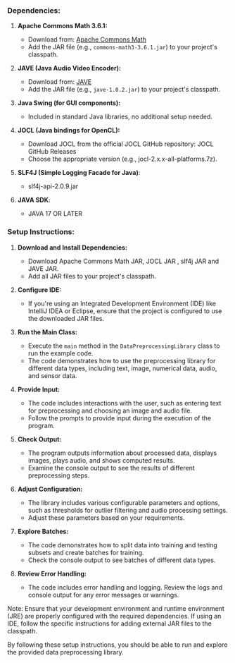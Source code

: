 ### Dependencies:
1. **Apache Commons Math 3.6.1:**
   - Download from: [Apache Commons Math](http://commons.apache.org/proper/commons-math/download_math.cgi)
   - Add the JAR file (e.g., `commons-math3-3.6.1.jar`) to your project's classpath.

2. **JAVE (Java Audio Video Encoder):**
   - Download from: [JAVE](https://github.com/a-schild/jave2)
   - Add the JAR file (e.g., `jave-1.0.2.jar`) to your project's classpath.

3. **Java Swing (for GUI components):**
   - Included in standard Java libraries, no additional setup needed.
 
3. **JOCL (Java bindings for OpenCL):**
   - Download JOCL from the official JOCL GitHub repository: JOCL GitHub Releases
   -  Choose the appropriate version (e.g., jocl-2.x.x-all-platforms.7z).
     
4. **SLF4J (Simple Logging Facade for Java)**:
   - slf4j-api-2.0.9.jar
     
5. **JAVA SDK**:
   - JAVA 17 OR LATER
     
### Setup Instructions:

1. **Download and Install Dependencies:**
   - Download Apache Commons Math JAR, JOCL JAR , slf4j JAR and JAVE JAR.
   - Add all JAR files to your project's classpath.

2. **Configure IDE:**
   - If you're using an Integrated Development Environment (IDE) like IntelliJ IDEA or Eclipse, ensure that the project is configured to use the downloaded JAR files.

3. **Run the Main Class:**
   - Execute the `main` method in the `DataPreprocessingLibrary` class to run the example code.
   - The code demonstrates how to use the preprocessing library for different data types, including text, image, numerical data, audio, and sensor data.

4. **Provide Input:**
   - The code includes interactions with the user, such as entering text for preprocessing and choosing an image and audio file.
   - Follow the prompts to provide input during the execution of the program.

5. **Check Output:**
   - The program outputs information about processed data, displays images, plays audio, and shows computed results.
   - Examine the console output to see the results of different preprocessing steps.

6. **Adjust Configuration:**
   - The library includes various configurable parameters and options, such as thresholds for outlier filtering and audio processing settings.
   - Adjust these parameters based on your requirements.

7. **Explore Batches:**
   - The code demonstrates how to split data into training and testing subsets and create batches for training.
   - Check the console output to see batches of different data types.

8. **Review Error Handling:**
   - The code includes error handling and logging. Review the logs and console output for any error messages or warnings.

Note: Ensure that your development environment and runtime environment (JRE) are properly configured with the required dependencies. If using an IDE, follow the specific instructions for adding external JAR files to the classpath.

By following these setup instructions, you should be able to run and explore the provided data preprocessing library. 
